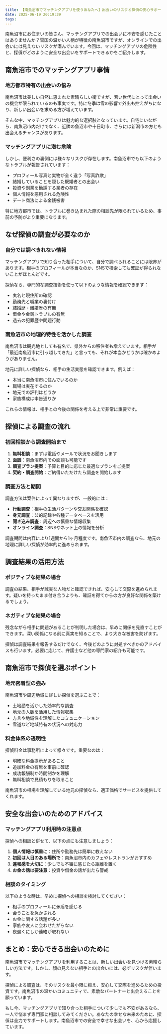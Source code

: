 ```yaml
---
title: 【南魚沼市でマッチングアプリを使うあなたへ】出会いのリスクと探偵の安心サポート
date: 2025-06-19 20:19:39
tags:
---
```


南魚沼市にお住まいの皆さん、マッチングアプリでの出会いに不安を感じたことはありませんか？雪国の温かい人柄が特徴の南魚沼市ですが、オンラインでの出会いには見えないリスクが潜んでいます。今回は、マッチングアプリの危険性と、探偵がどのように安全な出会いをサポートできるかをご紹介します。

## 南魚沼市でのマッチングアプリ事情

### 地方都市特有の出会いの悩み

南魚沼市は美しい自然に恵まれた素晴らしい街ですが、若い世代にとって出会いの機会が限られているのも事実です。特に冬季は雪の影響で外出も控えがちになり、新しい出会いを求める方が増えています。

そんな中、マッチングアプリは魅力的な選択肢となっています。自宅にいながら、南魚沼市内だけでなく、近隣の魚沼市や十日町市、さらには新潟市の方とも出会えるチャンスがあります。

### マッチングアプリに潜む危険

しかし、便利さの裏側には様々なリスクが存在します。南魚沼市でも以下のようなトラブルが報告されています：

- プロフィール写真と実物が全く違う「写真詐欺」
- 結婚していることを隠した既婚者との出会い
- 投資や副業を勧誘する業者の存在
- 個人情報を悪用される危険性
- デート商法による金銭被害

特に地方都市では、トラブルに巻き込まれた際の相談先が限られているため、事前の予防がより重要になります。

## なぜ探偵の調査が必要なのか

### 自分では調べきれない情報

マッチングアプリで知り合った相手について、自分で調べられることには限界があります。相手のプロフィールが本当なのか、SNSで検索しても確証が得られないことがほとんどです。

探偵なら、専門的な調査技術を使って以下のような情報を確認できます：

- 実名と現住所の確認
- 勤務先と職業の裏付け
- 結婚歴・離婚歴の有無
- 借金や金銭トラブルの有無
- 過去の犯罪歴や問題行動

### 南魚沼市の地理的特性を活かした調査

南魚沼市は観光地としても有名で、県外からの移住者も増えています。相手が「最近南魚沼市に引っ越してきた」と言っても、それが本当かどうかは確かめようがありません。

地元に詳しい探偵なら、相手の生活実態を確認できます。例えば：

- 本当に南魚沼市に住んでいるのか
- 職場は実在するのか
- 地元での評判はどうか
- 家族構成は申告通りか

これらの情報は、相手との今後の関係を考える上で非常に重要です。

## 探偵による調査の流れ

### 初回相談から調査開始まで

1. **無料相談**：まずは電話やメールで状況をお聞きします
2. **面談**：南魚沼市内での面談も可能です
3. **調査プラン提案**：予算と目的に応じた最適なプランをご提案
4. **契約・調査開始**：ご納得いただけたら調査を開始します

### 調査方法と期間

調査方法は案件によって異なりますが、一般的には：

- **行動調査**：相手の生活パターンや交友関係を確認
- **身元調査**：公的記録や各種データベースを活用
- **聞き込み調査**：周辺への慎重な情報収集
- **オンライン調査**：SNSやネット上の情報を分析

調査期間は内容により1週間から1ヶ月程度です。南魚沼市内の調査なら、地元の地理に詳しい探偵が効率的に進められます。

## 調査結果の活用方法

### ポジティブな結果の場合

調査の結果、相手が誠実な人物だと確認できれば、安心して交際を進められます。疑いを持ったまま付き合うよりも、確証を得てからの方が良好な関係を築けるでしょう。

### ネガティブな結果の場合

残念ながら相手に問題があることが判明した場合は、早めに関係を見直すことができます。深い関係になる前に真実を知ることで、より大きな被害を防げます。

探偵は調査結果を報告するだけでなく、今後どのように対処すべきかのアドバイスも行います。必要に応じて、弁護士など他の専門家の紹介も可能です。

## 南魚沼市で探偵を選ぶポイント

### 地元密着型の強み

南魚沼市や周辺地域に詳しい探偵を選ぶことで：

- 土地勘を活かした効率的な調査
- 地元の人脈を活用した情報収集
- 方言や地域性を理解したコミュニケーション
- 雪道など地域特有の状況への対応力

### 料金体系の透明性

探偵料金は事務所によって様々です。重要なのは：

- 明確な料金提示があること
- 追加料金の有無を事前に確認
- 成功報酬制か時間制かを理解
- 無料相談で見積もりを取ること

南魚沼市の相場を理解している地元の探偵なら、適正価格でサービスを提供してくれます。

## 安全な出会いのためのアドバイス

### マッチングアプリ利用時の注意点

探偵への相談と併せて、以下の点にも注意しましょう：

1. **個人情報は慎重に**：住所や勤務先は簡単に教えない
2. **初回は人目のある場所で**：南魚沼市内のカフェやレストランがおすすめ
3. **違和感を大切に**：少しでも不審に感じたら距離を置く
4. **お金の話は要注意**：投資や借金の話が出たら警戒

### 相談のタイミング

以下のような時は、早めに探偵への相談を検討してください：

- 相手のプロフィールに矛盾を感じる
- 会うことを急かされる
- お金に関する話題が多い
- 家族や友人に会わせたがらない
- 夜遅くにしか連絡が取れない

## まとめ：安心できる出会いのために

南魚沼市でマッチングアプリを利用することは、新しい出会いを見つける素晴らしい方法です。しかし、顔の見えない相手との出会いには、必ずリスクが伴います。

探偵による調査は、そのリスクを最小限に抑え、安心して交際を進めるための投資です。南魚沼市の温かいコミュニティで、素敵なパートナーと出会えることを願っています。

もし今、マッチングアプリで知り合った相手について少しでも不安があるなら、一人で悩まず専門家に相談してみてください。あなたの幸せな未来のために、探偵は全力でサポートします。南魚沼市での安全で幸せな出会いを、心から応援しています。

